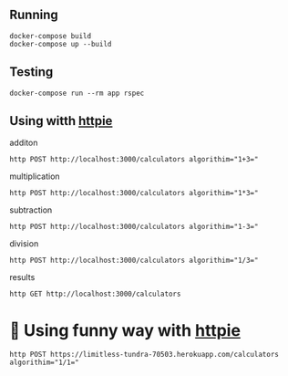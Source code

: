 ## Running

```
docker-compose build
docker-compose up --build
```

## Testing

```
docker-compose run --rm app rspec
```

## Using witth [httpie](https://github.com/jakubroztocil/httpie)

additon
```
http POST http://localhost:3000/calculators algorithim="1+3="
```
multiplication
```
http POST http://localhost:3000/calculators algorithim="1*3="
```
subtraction
```
http POST http://localhost:3000/calculators algorithim="1-3="
````

division
```
http POST http://localhost:3000/calculators algorithim="1/3="
```

results
```
http GET http://localhost:3000/calculators
```

# :metal: Using funny way with [httpie](https://github.com/jakubroztocil/httpie)

```
http POST https://limitless-tundra-70503.herokuapp.com/calculators algorithim="1/1="
```